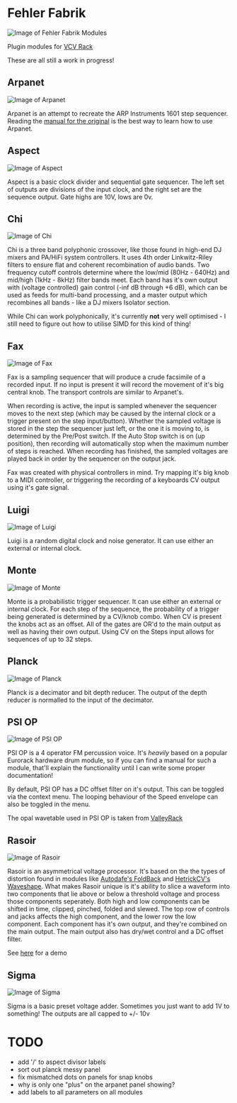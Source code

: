 # Fehler Fabrik

![Image of Fehler Fabrik Modules](https://github.com/RCameron93/FehlerFabrik/blob/master/docs/images/FehlerFabrikModules.png)

Plugin modules for [VCV Rack](http://vcvrack.com)

These are all still a work in progress!

## Arpanet

![Image of Arpanet](https://github.com/RCameron93/FehlerFabrik/blob/master/docs/images/FFArpanet.png)

Arpanet is an attempt to recreate the ARP Instruments 1601 step sequencer. Reading the [manual for the original](https://manuals.fdiskc.com/flat/ARP%20Sequencer%201601%20Owners%20Manual.pdf) is the best way to learn how to use Arpanet.

## Aspect

![Image of Aspect](https://github.com/RCameron93/FehlerFabrik/blob/master/docs/images/FFAspect.png)

Aspect is a basic clock divider and sequential gate sequencer. The left set of outputs are divisions of the input clock, and the right set are the sequence output. Gate highs are 10V, lows are 0v.

## Chi

![Image of Chi](https://github.com/RCameron93/FehlerFabrik/blob/master/docs/images/FFChi.png)

Chi is a three band polyphonic crossover, like those found in high-end DJ mixers and PA/HiFi system controllers. It uses 4th order Linkwitz-Riley filters to ensure flat and coherent recombination of audio bands. Two frequency cutoff controls determine where the low/mid (80Hz - 640Hz) and mid/high (1kHz - 8kHz) filter bands meet. Each band has it's own output with (voltage controlled) gain control (-inf dB through +6 dB), which can be used as feeds for multi-band processing, and a master output which recombines all bands - like a DJ mixers Isolator section.

While Chi can work polyphonically, it's currently **not** very well optimised - I still need to figure out how to utilise SIMD for this kind of thing!

## Fax

![Image of Fax](https://github.com/RCameron93/FehlerFabrik/blob/master/docs/images/FFFax.png)

Fax is a sampling sequencer that will produce a crude facsimile  of a recorded input. If no input is present it will record the movement of it's big central knob. The transport controls are similar to Arpanet's. 

When recording is active, the input is sampled whenever the sequencer moves to the next step (which may be caused by the internal clock or a trigger present on the step input/button). Whether the sampled voltage is stored in the step the sequencer just left, or the one it is moving to, is determined by the Pre/Post switch. If the Auto Stop switch is on (up position), then recording will automatically stop when the maximum number of steps is reached. When recording has finished, the sampled voltages are played back in order by the sequencer on the output jack. 

Fax was created with physical controllers in mind. Try mapping it's big knob to a MIDI controller, or triggering the recording of a keyboards CV output using it's gate signal.

## Luigi

![Image of Luigi](https://github.com/RCameron93/FehlerFabrik/blob/master/docs/images/FFLuigi.png)

Luigi is a random digital clock and noise generator. It can use either an external or internal clock.

## Monte

![Image of Monte](https://github.com/RCameron93/FehlerFabrik/blob/master/docs/images/FFMonte.png)

Monte is a probabilistic trigger sequencer. It can use either an external or internal clock. For each step of the sequence, the probability of a trigger being generated is determined by a CV/knob combo. When CV is present the knobs act as an offset. All of the gates are OR'd to the main output as well as having their own output. Using CV on the Steps input allows for sequences of up to 32 steps.

## Planck

![Image of Planck](https://github.com/RCameron93/FehlerFabrik/blob/master/docs/images/FFPlanck.png)

Planck is a decimator and bit depth reducer. The output of the depth reducer is normalled to the input of the decimator.


## PSI OP

![Image of PSI OP](https://github.com/RCameron93/FehlerFabrik/blob/master/docs/images/FFPSIOP.png)

PSI OP is a 4 operator FM percussion voice. It's *heavily* based on a popular Eurorack hardware drum module, so if you can find a manual for such a module, that'll explain the functionality until I can write some proper documentation!

By default, PSI OP has a DC offset filter on it's output. This can be toggled via the context menu. The looping behaviour of the Speed envelope can also be toggled in the menu.

The opal wavetable used in PSI OP is taken from [ValleyRack](https://github.com/ValleyAudio/ValleyRackFree/tree/v1.0/src/Common/Wavetables)

## Rasoir

![Image of Rasoir](https://github.com/RCameron93/FehlerFabrik/blob/master/docs/images/FFRasoir.png)

Rasoir is an asymmetrical voltage processor. It's based on the the types of distortion found in modules like [Autodafe's FoldBack](https://github.com/antoniograzioli/Autodafe/blob/master/src/FoldBack.cpp) and [HetrickCV's Waveshape](https://github.com/mhetrick/hetrickcv/blob/master/src/Waveshape.cpp). What makes Rasoir unique is it's ability to slice a waveform into two components that lie above or below a threshold voltage and process those components seperately. Both high and low components can be shifted in time, clipped, pinched, folded and slewed. The top row of controls and jacks affects the high component, and the lower row the low component. Each component has it's own output, and they're combined on the main output. The main output also has dry/wet control and a DC offset filter.

See [here](https://www.youtube.com/watch?v=nh-8XyOFzqo&feature=youtu.be) for a demo

## Sigma

![Image of Sigma](https://github.com/RCameron93/FehlerFabrik/blob/master/docs/images/FFSigma.png)

Sigma is a basic preset voltage adder. Sometimes you just want to add 1V to something! The outputs are all capped to +/- 10v


# TODO
* add '/' to aspect divisor labels
* sort out planck messy panel
* fix mismatched dots on panels for snap knobs
* why is only one "plus" on the arpanet panel showing?
* add labels to all parameters on all modules
